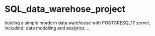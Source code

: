 # SQL_data_warehose_project
bulding a simple mordern data warehouse with POSTGRESQL17 server, includind. data modelling and analytics
...
